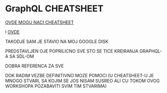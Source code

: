 # GraphQL CHEATSHEET

[OVDE MOGU NACI CHEATSHEET](https://raw.githubusercontent.com/sogko/graphql-shorthand-notation-cheat-sheet/master/graphql-shorthand-notation-cheat-sheet.png)

I [OVDE](https://wehavefaces.net/graphql-shorthand-notation-cheatsheet-17cd715861b6)

TAKODJE SAM JE STAVIO NA MOJ GOOGLE DISK

PREDSTAVLJEN OJE POPRILICNO SVE STO SE TICE KREIRANJA GRAPHQL-A SA SDL-OM

DOBRA REFERENCA ZA SVE

DOK RADIM VEZBE DEFINITIVNO MOZE POMOCI (U CHEATSHEET-U JE MNOGO STVARI, SA KOJIM SE JOS NISAM SUSREO ALI CU TOKOM OVOG WORKSHOPA POZABAVITI SVIM TIM STVARIMA)
